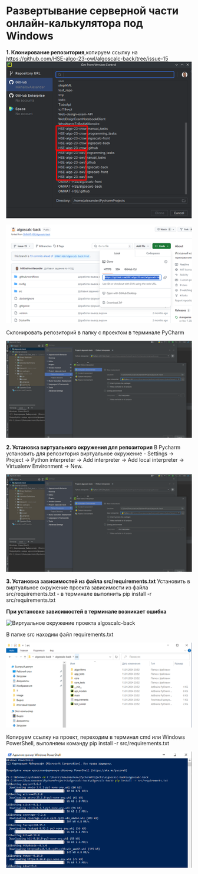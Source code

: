 # Развертывание серверной части онлайн-калькулятора под Windows

**1. Клонирование репозитория**,копируем ссылку на https://github.com/HSE-algo-23-owl/algoscalc-back/tree/issue-15
![Доступные репозитории](images/gh0.png)

![Ссылка на репозиторий](images/p_1.png)

Склонировать репозиторий в папку с проектом в терминале PyCharm

![Терминал PyCharm](images/p_2.png)


**2. Установка виртуального окружения для репозитория**
В Pycharm установить для репозитория виртуальное окружение - 
Settings -> Project -> Python interpreter -> Add interpreter -> Add local interpreter -> Virtualenv Environment -> New.

![Виртуальное окружение проекта algoscalc-back](images/p_2.png)

**3. Установка зависимостей из файла src/requirements.txt**
Установить в виртуальное окружение проекта зависимости из файла src/requirements.txt - в терминале выполнить pip install -r src/requirements.txt

**При установке зависимостей в терминале возникает ошибка**

 ![Виртуальное окружение проекта algoscalc-back](images/p_2_2.png)

 В папке src находим файл requirements.txt

 ![Файл requirements.txt](images/p_3.png)

 Копируем ссылку на проект, переходим в терминал cmd или Windows PowerShell, выполняем команду pip install -r src/requirements.txt

  ![Установка зависимостей через PowerShell](images/p_3_1.png)


